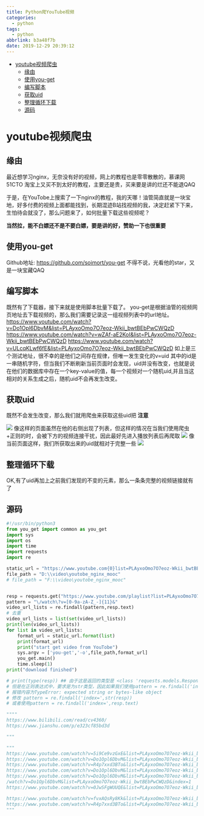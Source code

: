 ```yaml
---
title: Python爬YouTube视频
categories:
  - python
tags:
  - python
abbrlink: b3a48f7b
date: 2019-12-29 20:39:12
---
```

<!-- @import "[TOC]" {cmd="toc" depthFrom=1 depthTo=6 orderedList=false} -->

<!-- code_chunk_output -->

- [youtube视频爬虫](#youtube视频爬虫)
  - [缘由](#缘由)
  - [使用you-get](#使用you-get)
  - [编写脚本](#编写脚本)
  - [获取uid](#获取uid)
  - [整理循环下载](#整理循环下载)
  - [源码](#源码)

<!-- /code_chunk_output -->
<!--more-->
# youtube视频爬虫

## 缘由
最近想学习nginx，无奈没有好的视频，网上的教程也是零零散散的，慕课网 51CTO 淘宝上又买不到太好的教程，主要还是贵，买来要是讲的烂还不能退QAQ

于是，在YouTobe上搜索了一下nginx的教程，我的天哪！油管简直就是一块宝地，好多付费的视频上面都能找到，长期混迹B站找视频的我，决定赶紧下下来，生怕待会就没了，那么问题来了，如何批量下载这些视频呢？

**当然拉，能不白嫖还不是不要白嫖，要是讲的好，赞助一下也很重要**

## 使用you-get

Github地址: https://github.com/soimort/you-get
不得不说，光看他的star，又是一块宝藏QAQ

## 编写脚本
既然有了下载器，接下来就是使用脚本批量下载了。
you-get是根据油管的视频网页地址去下载视频的，那么我们需要记录这一组视频列表中的url地址。
https://www.youtube.com/watch?v=Do1Opl6DbvM&list=PLAyxoOmo7O7eoz-Wkii_bwtBEbPwCWQzD
https://www.youtube.com/watch?v=wZAf-aE2KoI&list=PLAyxoOmo7O7eoz-Wkii_bwtBEbPwCWQzD
https://www.youtube.com/watch?v=ULcqKLwf6fE&list=PLAyxoOmo7O7eoz-Wkii_bwtBEbPwCWQzD
如上是三个测试地址，很不幸的是他们之间存在规律，但唯一发生变化的v=uid 其中的id是一串随机字符，但当我们不断刷新当前页面时会发现，uid并没有改变，也就是说在他们的数据库中存在一个key-value的值，每一个视频对一个随机uid,并且当这相对的关系生成之后，随机uid不会再发生改变。

## 获取uid
既然不会发生改变，那么我们就用爬虫来获取这些uid把
**注意**

![](http://noback.upyun.com/youtobe%E7%88%AC%E8%99%AB.png)
像这样的页面虽然在他的右侧出现了列表，但这样的情况在当我们使用爬虫+正则的时，会被下方的视频连接干扰，因此最好先进入播放列表后再爬取
![](http://noback.upyun.com/190909youtobe%E7%88%AC%E8%99%AB2.png)
像当前页面这样，我们所获取出来的uid就相对于完整一些
![](http://noback.upyun.com/190909youtobe%E7%88%AC%E8%99%AB2.png)

## 整理循环下载
OK,有了uid再加上之前我们发现的不变的元素，那么一条条完整的视频链接就有了


## 源码
```python
#!/usr/bin/python3
from you_get import common as you_get
import sys
import os
import time
import requests
import re

static_url = "https://www.youtube.com{0}list=PLAyxoOmo7O7eoz-Wkii_bwtBEbPwCWQzD"
file_path = "D:\\video\youtobe_nginx_mooc"
# file_path = "F:\\video\youtobe_nginx_mooc"


resp = requests.get("https://www.youtube.com/playlist?list=PLAyxoOmo7O7eoz-Wkii_bwtBEbPwCWQzD")
pattern = "\/watch\?v=[0-9a-zA-Z_-]{11}&"
video_url_lists = re.findall(pattern,resp.text)
# 去重
video_url_lists = list(set(video_url_lists))
print(len(video_url_lists))
for list in video_url_lists:
    format_url = static_url.format(list)
    print(format_url)
    print("start get video from YouTobe")
    sys.argv = ['you-get','-o',file_path,format_url]
    you_get.main()
    time.sleep(1)
print("download finished")

# print(type(resp)) ## 由于这是返回的类型是 <class 'requests.models.Response'>
# 但是在正则表达式中，要求是为str类型，因此如果我们使用pattern = re.findall('index' resp)时候就会报错
# 报错内容为TypeError: expected string or bytes-like object
# 修改 pattern = re.findall('index=',str(resp))
# 或者使用pattern = re.findall('index=',resp.text)

""""
https://www.bilibili.com/read/cv4360/
https://www.jianshu.com/p/e323cf85bd3d

"""

"""
https://www.youtube.com/watch?v=5i9Ce9vzGxE&list=PLAyxoOmo7O7eoz-Wkii_bwtBEbPwCWQzD&index=1
https://www.youtube.com/watch?v=Do1Opl6DbvM&list=PLAyxoOmo7O7eoz-Wkii_bwtBEbPwCWQzD&index=1
https://www.youtube.com/watch?v=R4p7xxd3BTo&list=PLAyxoOmo7O7eoz-Wkii_bwtBEbPwCWQzD&index=4
https://www.youtube.com/watch?v=Do1Opl6DbvM&list=PLAyxoOmo7O7eoz-Wkii_bwtBEbPwCWQzD&index=1
https://www.youtube.com/watch?v=Do1Opl6DbvM&list=PLAyxoOmo7O7eoz-Wkii_bwtBEbPwCWQzD&index=1
/watch?v=Do1Opl6DbvM&list=PLAyxoOmo7O7eoz-Wkii_bwtBEbPwCWQzD&index=1
https://www.youtube.com/watch?v=0JwSFgWUUQE&list=PLAyxoOmo7O7eoz-Wkii_bwtBEbPwCWQzD

https://www.youtube.com/watch?v=fvxAQsRy8Kk&list=PLAyxoOmo7O7eoz-Wkii_bwtBEbPwCWQzD&index=8
https://www.youtube.com/watch?v=R4p7xxd3BTo&list=PLAyxoOmo7O7eoz-Wkii_bwtBEbPwCWQzD&index=4
"""
```
